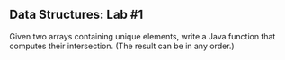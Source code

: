 ## Data Structures: Lab #1
Given two arrays containing unique elements, write a Java function that computes their intersection. (The result can be in any order.)